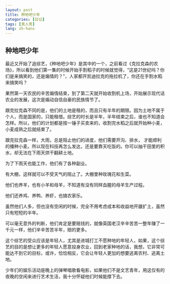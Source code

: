 ```yaml
---
layout: post
title: 种地吧少年 
categories: [日记]
tags: [真人秀]
lang: zh-hans
---
```


## 种地吧少年 

最近又开始了追综艺，《种地吧少年》是其中的一个，之前看过《克拉克森的农场》，所以看到他们第一集的时候开始手割稻子的时候就觉得，“这是21世纪吗？你们是来搞笑的，还是煽情的？”，人家都开凯迪拉克的拖拉机了，你还在手割水稻来搞笑吗？

果然第一天农民的辛苦煽情结束，到了第二天就开始收割机上场，开始展示现代话农业的发展，这次是煽动自信自豪的民族情节了。

跟克拉克森不同的是，他们的土地是租的，而且只有半年的期限。因为土地不属于个人，而是国家的，只能租借。综艺的时长是半年，半年结束之后，谁也不知道会怎样。所以，他们的计划都是按一锤子买卖来的，收割完水稻之后就开始种小麦，小麦成熟之后就结束了。

跟克拉克森一样，大雨，总是阻止他们的进度，他们需要开沟、排水， 才能顺利的播种小麦。所以现在科技再怎么发达，还是要靠天吃饭的。你可以抽干田里的积水，却无法在下雨天烘干翻耕土地。

为了下雨天也能工作，他们有了各种副业。

有大棚，这样就可以不受天气的阻止了。大棚里种玫瑰花和生菜。

他们也养羊，也有小羊和母羊，不知道有没有同样血腥的母羊生产过程。

他们还养鸡、养鸭、养虾，也搞农家乐。

虽然他们人多，但也没有空闲的时候，完全不用考虑成本和收益地开疆扩土，虽然只有短短的半年。

可以毫无意外的判断，他们肯定是要赔钱的，就像英国老汉辛辛苦苦一整年赚了一千元一样，他们辛辛苦苦半年，赔的更多。

这个综艺的受众应该是年轻人，尤其是进城打工不愿种地的年轻人，如果，这个综艺的目的是想让更多的年轻人愿意投身农业，回到老家种地的话，我想，它非常可能达不到它的目标，或许，恰恰相反，它会让年轻人更加的想要逃离农村、逃离土地。

少年们的娱乐活动是晚上的弹琴唱歌看电影，如果他们不是文艺青年，用这仅有的夜晚的空闲来进行艺术生活，我十分怀疑他们时候能撑下去。



